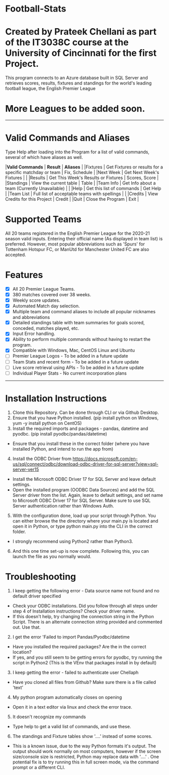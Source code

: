 # Football-Stats
# Created by Prateek Chellani as part of the IT3038C course at the University of Cincinnati for the first Project. 

This program connects to an Azure database built in SQL Server and retrieves scores, results, fixtures and standings for the world's leading football league, the English Premier League
# More Leagues to be added soon. 

 -----
 # Valid Commands and Aliases 

Type Help after loading into the Program for a list of valid commands, several of which have aliases as well. 

|**Valid Commands** | **Result**                                                   | **Aliases**                |
|Fixtures           | Get Fixtures or results for a specific matchday or team      | Fix, Schedule              |
|Next Week          | Get Next Week's Fixtures                                     |                            |
|Results            | Get This Week's Results or Fixtures                          | Scores, Score              |
|Standings          | View the current table                                       | Table                      |
|Team Info          | Get Info about a team (Currently Unavailable)                |                            |
|Help               | Get this list of commands                                    | Get Help                   |
|Team List          | Full list of acceptable teams with spellings                 |                            |
|Credits            | View Credits for this Project                                | Credit                     |
|Quit               | Close the Program                                            | Exit                       |

# Supported Teams
All 20 teams registered in the English Premier League for the 2020-21 season valid inputs. Entering their official name (As displayed in team list) is preferred.
However, most popular abbreviations such as 'Spurs' for Tottenham Hotspur FC, or ManUtd for Manchester United FC are also accepted. 

# Features

- [X] All 20 Premier League Teams.
- [X] 380 matches covered over 38 weeks.
- [X] Weekly score updates.
- [X] Automated Match day selection.
- [X] Multiple team and command aliases to include all popular nicknames and abbreviations
- [X] Detailed standings table with team summaries for goals scored, conceded, matches played, etc. 
- [X] Input Error handling.
- [X] Ability to perform multiple commands without having to restart the program. 
- [X] Compatible with Windows, Mac, CentOS Linux and Ubuntu
- [ ] Premier League Logos - To be added in a future update
- [ ] Team Stats and recent form - To be added in a future update
- [ ] Live score retrieval using APIs - To be added in a future update
- [ ] Individual Player Stats - No current incorporation plans
----


# Installation Instructions

1. Clone this Repository. Can be done through CLI or via Github Desktop. 
2. Ensure that you have Python installed. (pip install python on Windows, yum -y install python on CentOS)
3. Install the required imports and packages - pandas, datetime and pyodbc. (pip install pyodbc/pandas/datetime)
  - Ensure that you install these in the correct folder (where you have installed Python, and intend to run the app from)
4. Install the ODBC Driver from https://docs.microsoft.com/en-us/sql/connect/odbc/download-odbc-driver-for-sql-server?view=sql-server-ver15
  - Install the Microsoft ODBC Driver 17 for SQL Server and leave default settings. 
  - Open the installed program (OODBC Data Sources) and add the SQL Server driver from the list. Again, leave to default settings, and set name to Microsoft ODBC Driver 17 for SQL Server. Make sure to use SQL Server authentication rather than Windows Auth. 
5. With the configuration done, load up your script through Python. You can either browse the the directory where your main.py is located and open it in Python, or type python main.py into the CLI in the correct folder. 
  - I strongly recommend using Python2 rather than Python3.
6. And this one time set-up is now complete. Following this, you can launch the file as you normally would. 

# Troubleshooting

1. I keep getting the following error - Data source name not found and no default driver specified
  - Check your ODBC installations. Did you follow through all steps under step 4 of Installation instructions? Check your driver name. 
  - If this doesn't help, try changing the connection string in the Python Script. There is an alternate connection string provided and commented out. Use that. 
2. I get the error 'Failed to import Pandas/Pyodbc/datetime
  - Have you installed the required packages? Are the in the correct location?
  - If yes, and you still seem to be getting errors for pyodbc, try running the script in Python2 (This is the VEnv that packages install in by default)
3. I keep getting the error - failed to authenticate user Chellaph
  - Have you cloned all files from Github? Make sure there is a file called 'text'
4. My python program automatically closes on opening
  - Open it in a text editor via linux and check the error trace. 
5. It doesn't recognize my commands
  - Type help to get a valid list of commands, and use these. 
6. The standings and Fixture tables show '....' instead of some scores. 
  - This is a known issue, due to the way Python formats it's output. The output should work normally on most computers, however if the screen size/console size is restricted, Python may replace data with '....' . One potential fix is to try running this in full screen mode, via the command prompt or a different CLI.
